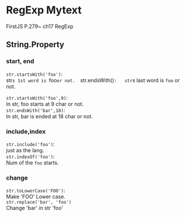 # RegExp Mytext
FirstJS P.279~ ch17 RegExp  
## String.Property
### start, end
`str.startsWith('foo')`:  
str`s 1st word is `foo` or not.  
`str.endsWith()`:  
str`s last word is `foo` or not.  

`str.startsWith('foo',9)`:  
In str, foo starts at 9 char or not.  
`str.endsWith('bar',18)`:  
In str, bar is ended at 18 char or not.  

### include,index
`str.include('foo')`:  
just as the lang.  
`str.indexOf('foo')`:  
Num of the `foo` starts.  

### change
`str.toLowerCase('FOO')`:  
Make 'FOO' Lower case.  
`str.replace('bar', 'foo')`  
Change 'bar' in str 'foo'  

